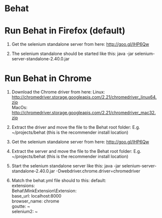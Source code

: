 Behat
=====

Run Behat in Firefox (default)
==============================

1. Get the selenium standalone server from here:
http://goo.gl/IHP6Qw

2. The selenium standalone should be started like this:
java -jar selenium-server-standalone-2.40.0.jar


Run Behat in Chrome
===================

1. Download the Chrome driver from here:
Linux: http://chromedriver.storage.googleapis.com/2.21/chromedriver_linux64.zip <br>
MacOs: http://chromedriver.storage.googleapis.com/2.21/chromedriver_mac32.zip

2. Extract the driver and move the file to the Behat root folder:
E.g. ~/projects/behat (this is the recommender install location)

3. Get the selenium standalone server from here:
http://goo.gl/IHP6Qw

4. Extract the server and move the file to the Behat root folder:
E.g. ~/projects/behat (this is the recommender install location)

5. Start the selenium standalone server like this:
java -jar selenium-server-standalone-2.40.0.jar -Dwebdriver.chrome.driver=chromedriver

6. Match the behat.yml file should to this:
default: <br>
  extensions: <br>
    Behat\MinkExtension\Extension: <br>
      base_url: localhost:8000 <br>
      browser_name: chrome <br>
      goutte: ~ <br>
      selenium2: ~ <br>
